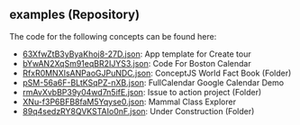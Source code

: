 ## examples \(Repository\)

The code for the following concepts can be found here: 
- [63XfwZtB3yByaKhoj8\-27D.json](63XfwZtB3yByaKhoj8-27D.json): App template for Create tour
- [bYwAN2XqSm91eqBR2IJYS3.json](bYwAN2XqSm91eqBR2IJYS3.json): Code For Boston Calendar
- [RfxR0MNXIsANPaoGJPuNDC.json](RfxR0MNXIsANPaoGJPuNDC.json): ConceptJS World Fact Book \(Folder\)
- [pSM\-56a6F\-BLtKSqPZ\-nXB.json](pSM-56a6F-BLtKSqPZ-nXB.json): FullCalendar Google Calendar Demo
- [rmAvXvbBP39y04wd7n5ifE.json](rmAvXvbBP39y04wd7n5ifE.json): Issue to action project \(Folder\)
- [XNu\-f3P6BFB8faM5Yqyse0.json](XNu-f3P6BFB8faM5Yqyse0.json): Mammal Class Explorer
- [89q4sedzRY8QVKSTAIo0nF.json](89q4sedzRY8QVKSTAIo0nF.json): Under Construction \(Folder\)
